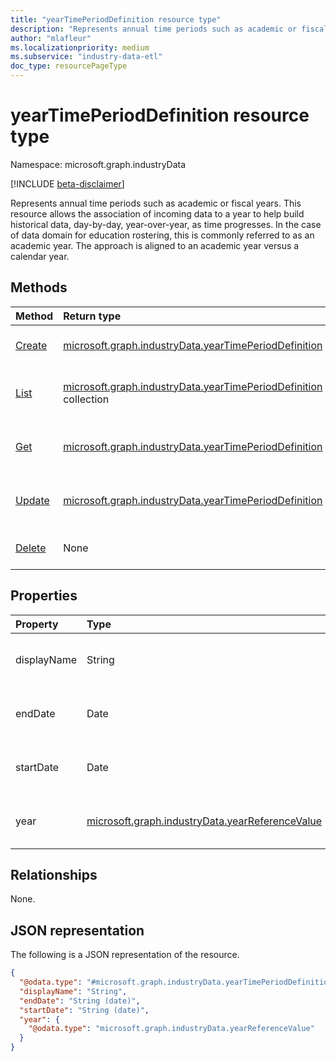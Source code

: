 ```yaml
---
title: "yearTimePeriodDefinition resource type"
description: "Represents annual time periods such as academic or fiscal years."
author: "mlafleur"
ms.localizationpriority: medium
ms.subservice: "industry-data-etl"
doc_type: resourcePageType
---
```


# yearTimePeriodDefinition resource type

Namespace: microsoft.graph.industryData

[!INCLUDE [beta-disclaimer](../../includes/beta-disclaimer.md)]

Represents annual time periods such as academic or fiscal years. This resource allows the association of incoming data to a year to help build historical data, day-by-day, year-over-year, as time progresses. In the case of data domain for education rostering, this is commonly referred to as an academic year. The approach is aligned to an academic year versus a calendar year.

## Methods

| Method                                                                                    | Return type                                                                                                  | Description                                                                                                             |
| :---------------------------------------------------------------------------------------- | :----------------------------------------------------------------------------------------------------------- | :---------------------------------------------------------------------------------------------------------------------- |
| [Create](../api/industrydata-yeartimeperioddefinition-post.md)   | [microsoft.graph.industryData.yearTimePeriodDefinition](industrydata-yeartimeperioddefinition.md)            | Create a new [yearTimePeriodDefinition](industrydata-yeartimeperioddefinition.md) object.                               |
| [List](../api/industrydata-yeartimeperioddefinition-list.md)    | [microsoft.graph.industryData.yearTimePeriodDefinition](industrydata-yeartimeperioddefinition.md) collection | Get a list of the [yearTimePeriodDefinition](industrydata-yeartimeperioddefinition.md) objects and their properties.    |
| [Get](../api/industrydata-yeartimeperioddefinition-get.md)       | [microsoft.graph.industryData.yearTimePeriodDefinition](industrydata-yeartimeperioddefinition.md)            | Read the properties and relationships of a [yearTimePeriodDefinition](industrydata-yeartimeperioddefinition.md) object. |
| [Update](../api/industrydata-yeartimeperioddefinition-update.md) | [microsoft.graph.industryData.yearTimePeriodDefinition](industrydata-yeartimeperioddefinition.md)            | Update the properties of a [yearTimePeriodDefinition](industrydata-yeartimeperioddefinition.md) object.                 |
| [Delete](../api/industrydata-yeartimeperioddefinition-delete.md) | None                                                                                                         | Delete a [yearTimePeriodDefinition](industrydata-yeartimeperioddefinition.md) object.                                   |

## Properties

| Property    | Type                                                                                  | Description                                                                                             |
| :---------- | :------------------------------------------------------------------------------------ | :------------------------------------------------------------------------------------------------------ |
| displayName | String                                                                                | The name of the year. Maximum supported length is 100 characters.                                       |
| endDate     | Date                                                                                  | The last day of the year using ISO 8601 format for date.                                                |
| startDate   | Date                                                                                  | The first day of the year using ISO 8601 format for date.                                               |
| year        | [microsoft.graph.industryData.yearReferenceValue](industrydata-yearreferencevalue.md) | A pointer to a year entry in the [referenceDefinition](industrydata-referencedefinition.md) collection. |

## Relationships

None.

## JSON representation

The following is a JSON representation of the resource.

<!-- {
  "blockType": "resource",
  "keyProperty": "id",
  "@odata.type": "microsoft.graph.industryData.yearTimePeriodDefinition",
  "openType": false
}
-->

```json
{
  "@odata.type": "#microsoft.graph.industryData.yearTimePeriodDefinition",
  "displayName": "String",
  "endDate": "String (date)",
  "startDate": "String (date)",
  "year": {
    "@odata.type": "microsoft.graph.industryData.yearReferenceValue"
  }
}
```
